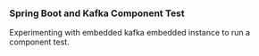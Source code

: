 ### Spring Boot and Kafka Component Test

Experimenting with embedded kafka embedded instance to run a component test.